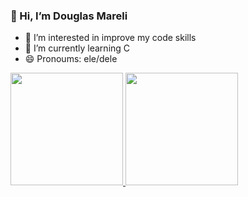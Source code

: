 ### 👋 Hi, I’m Douglas Mareli

- 👀 I’m interested in improve my code skills 
- 🌱 I’m currently learning C
- 😄 Pronoums: ele/dele

 <div>
  <a href="https://github.com/DouglasMreli">
  <img height="180em" src="https://github-readme-stats.vercel.app/api?username=DouglasMreli&show_icons=true&theme=react&include_all_commits=true&count_private=true"/>
  <img height="180em" src="https://github-readme-stats.vercel.app/api/top-langs/?username=DouglasMreli&layout=compact&langs_count=7&theme=react"/>
</div>

  
  ##
  
